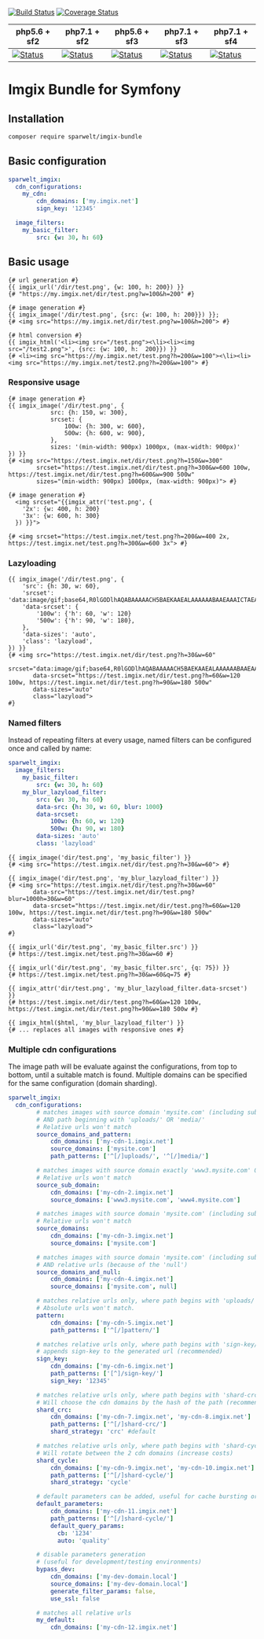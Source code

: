 [![Build Status](https://travis-ci.org/sparwelt/imgix-bundle.svg?branch=master)](https://travis-ci.org/sparwelt/imgix-bundle)
[![Coverage Status](https://coveralls.io/repos/github/sparwelt/imgix-bundle/badge.svg?branch=master)](https://coveralls.io/github/sparwelt/imgix-bundle?branch=master)

| php5.6 + sf2      | php7.1 + sf2      | php5.6 + sf3      | php7.1 + sf3      | php7.1 + sf4      |
|-------------------|-------------------|-------------------|-------------------|-------------------|
| [![Status][1]][6] | [![Status][2]][6] | [![Status][3]][6] | [![Status][4]][6] | [![Status][5]][6] |

[1]: https://travis-matrix-badges.herokuapp.com/repos/sparwelt/imgix-bundle/branches/master/1
[2]: https://travis-matrix-badges.herokuapp.com/repos/sparwelt/imgix-bundle/branches/master/2
[3]: https://travis-matrix-badges.herokuapp.com/repos/sparwelt/imgix-bundle/branches/master/3
[4]: https://travis-matrix-badges.herokuapp.com/repos/sparwelt/imgix-bundle/branches/master/4
[5]: https://travis-matrix-badges.herokuapp.com/repos/sparwelt/imgix-bundle/branches/master/5
[6]: https://travis-ci.org/sparwelt/imgix-bundle

Imgix Bundle for Symfony
===================

## Installation
```bash
composer require sparwelt/imgix-bundle
```
## Basic configuration
```yaml
sparwelt_imgix:
  cdn_configurations:
    my_cdn:
        cdn_domains: ['my.imgix.net']
        sign_key: '12345'

  image_filters:
    my_basic_filter:
        src: {w: 30, h: 60}
```
## Basic usage
```twig
{# url generation #}
{{ imgix_url('/dir/test.png', {w: 100, h: 200}) }}
{# "https://my.imgix.net/dir/test.png?w=100&h=200" #}

{# image generation #}
{{ imgix_image('/dir/test.png', {src: {w: 100, h: 200}}) }};
{# <img src="https://my.imgix.net/dir/test.png?w=100&h=200"> #}

{# html conversion #}
{{ imgix_html('<li><img src="/test.png"><\li><li><img src="/test2.png">', {src: {w: 100, h:  200}}) }}
{# <li><img src="https://my.imgix.net/test.png?h=200&w=100"><\li><li><img src="https://my.imgix.net/test2.png?h=200&w=100"> #}
```

### Responsive usage
```twig
{# image generation #}
{{ imgix_image('/dir/test.png', {
            src: {h: 150, w: 300},
            srcset: {
                100w: {h: 300, w: 600},
                500w: {h: 600, w: 900},
            },
            sizes: '(min-width: 900px) 1000px, (max-width: 900px)'
}) }}
{# <img src="https://test.imgix.net/dir/test.png?h=150&w=300"
        srcset="https://test.imgix.net/dir/test.png?h=300&w=600 100w, https://test.imgix.net/dir/test.png?h=600&w=900 500w"
        sizes="(min-width: 900px) 1000px, (max-width: 900px)"> #}

{# image generation #}
  <img srcset="{{imgix_attr('test.png', {
    '2x': {w: 400, h: 200}
    '3x': {w: 600, h: 300}
  }) }}">

{# <img srcset="https://test.imgix.net/test.png?h=200&w=400 2x, https://test.imgix.net/test.png?h=300&w=600 3x"> #}
```

### Lazyloading
```twig
{{ imgix_image('/dir/test.png', {
    'src': {h: 30, w: 60},
    'srcset': 'data:image/gif;base64,R0lGODlhAQABAAAAACH5BAEKAAEALAAAAAABAAEAAAICTAEAOw==',
    'data-srcset': {
        '100w': {'h': 60, 'w': 120}
        '500w': {'h': 90, 'w': 180},
    },
    'data-sizes': 'auto',
    'class': 'lazyload',
}) }}
{# <img src="https://test.imgix.net/dir/test.png?h=30&w=60" 
       srcset="data:image/gif;base64,R0lGODlhAQABAAAAACH5BAEKAAEALAAAAAABAAEAAAICTAEAOw=="
       data-srcset="https://test.imgix.net/dir/test.png?h=60&w=120 100w, https://test.imgix.net/dir/test.png?h=90&w=180 500w"
       data-sizes="auto" 
       class="lazyload">
#}
```

### Named filters
Instead of repeating filters at every usage, named filters can be configured once and called by name: 
```yaml
sparwelt_imgix:
  image_filters:
    my_basic_filter:
        src: {w: 30, h: 60}
    my_blur_lazyload_filter:
        src: {w: 30, h: 60}
        data-src: {h: 30, w: 60, blur: 1000}
        data-srcset:
            100w: {h: 60, w: 120}
            500w: {h: 90, w: 180}
        data-sizes: 'auto'
        class: 'lazyload'
```
```twig
{{ imgix_image('dir/test.png', 'my_basic_filter') }}
{# <img src="https://test.imgix.net/dir/test.png?h=30&w=60"> #}

{{ imgix_image('dir/test.png', 'my_blur_lazyload_filter') }}
{# <img src="https://test.imgix.net/dir/test.png?h=30&w=60" 
       data-src="https://test.imgix.net/dir/test.png?blur=1000h=30&w=60"
       data-srcset="https://test.imgix.net/dir/test.png?h=60&w=120 100w, https://test.imgix.net/dir/test.png?h=90&w=180 500w"
       data-sizes="auto" 
       class="lazyload">
#}

{{ imgix_url('dir/test.png', 'my_basic_filter.src') }}
{# https://test.imgix.net/test.png?h=30&w=60 #}

{{ imgix_url('dir/test.png', 'my_basic_filter.src', {q: 75}) }}
{# https://test.imgix.net/test.png?h=30&w=60&q=75 #}

{{ imgix_attr('dir/test.png', 'my_blur_lazyload_filter.data-srcset') }}
{# https://test.imgix.net/dir/test.png?h=60&w=120 100w, https://test.imgix.net/dir/test.png?h=90&w=180 500w #}

{{ imgix_html($html, 'my_blur_lazyload_filter') }}
{# ... replaces all images with responsive ones #}
```

### Multiple cdn configurations
The image path will be evaluate against the configurations, from top to bottom, until a suitable match is found. Multiple domains can be specified for the same configuration (domain sharding).
```yaml
sparwelt_imgix:
  cdn_configurations:
        # matches images with source domain 'mysite.com' (including subdomains)
        # AND path beginning with 'uploads/' OR 'media/'
        # Relative urls won't match
        source_domains_and_pattern:
            cdn_domains: ['my-cdn-1.imgix.net']
            source_domains: ['mysite.com']
            path_patterns: ['^[/]uploads/', '^[/]media/']

        # matches images with source domain exactly 'www3.mysite.com' OR 'www4.mysite.com'
        # Relative urls won't match
        source_sub_domain:
            cdn_domains: ['my-cdn-2.imgix.net']
            source_domains: ['www3.mysite.com', 'www4.mysite.com']

        # matches images with source domain 'mysite.com' (including subdomains)
        # Relative urls won't match
        source_domains:
            cdn_domains: ['my-cdn-3.imgix.net']
            source_domains: ['mysite.com']

        # matches images with source domain 'mysite.com' (including subdomains)
        # AND relative urls (because of the 'null')
        source_domains_and_null:
            cdn_domains: ['my-cdn-4.imgix.net']
            source_domains: ['mysite.com', null]

        # matches relative urls only, where path begins with 'uploads/'.
        # Absolute urls won't match.
        pattern:
            cdn_domains: ['my-cdn-5.imgix.net']
            path_patterns: ['^[/]pattern/']

        # matches relative urls only, where path begins with 'sign-key/'.
        # appends sign-key to the generated url (recommended)
        sign_key:
            cdn_domains: ['my-cdn-6.imgix.net']
            path_patterns: ['[^]/sign-key/']
            sign_key: '12345'

        # matches relative urls only, where path begins with 'shard-crc/'.
        # Will choose the cdn domains by the hash of the path (recommended)
        shard_crc:
            cdn_domains: ['my-cdn-7.imgix.net', 'my-cdn-8.imgix.net']
            path_patterns: ['^[/]shard-crc/']
            shard_strategy: 'crc' #default

        # matches relative urls only, where path begins with 'shard-cycle/'.
        # Will rotate between the 2 cdn domains (increase costs)
        shard_cycle:
            cdn_domains: ['my-cdn-9.imgix.net', 'my-cdn-10.imgix.net']
            path_patterns: ['^[/]shard-cycle/']
            shard_strategy: 'cycle'

        # default parameters can be added, useful for cache bursting or automatic formatting
        default_parameters:
            cdn_domains: ['my-cdn-11.imgix.net']
            path_patterns: ['^[/]shard-cycle/']
            default_query_params:
              cb: '1234'
              auto: 'quality'

        # disable parameters generation
        # (useful for development/testing environments)
        bypass_dev:
            cdn_domains: ['my-dev-domain.local']
            source_domains: ['my-dev-domain.local']
            generate_filter_params: false,
            use_ssl: false

        # matches all relative urls
        my_default:
            cdn_domains: ['my-cdn-12.imgix.net']

```
